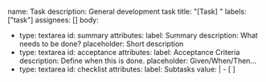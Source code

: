 name: Task
description: General development task
title: "[Task] "
labels: ["task"]
assignees: []
body:
  - type: textarea
    id: summary
    attributes:
      label: Summary
      description: What needs to be done?
      placeholder: Short description
  - type: textarea
    id: acceptance
    attributes:
      label: Acceptance Criteria
      description: Define when this is done.
      placeholder: Given/When/Then...
  - type: textarea
    id: checklist
    attributes:
      label: Subtasks
      value: |
        - [ ]
